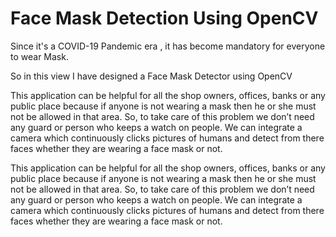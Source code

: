 <h1>Face Mask Detection Using OpenCV</h1>
<p>Since it's a COVID-19 Pandemic era , it has become mandatory for everyone to wear Mask.</p>
<p>So in this view I have designed a Face Mask Detector using OpenCV</p>
<p>This application can be helpful for all the shop owners, offices, banks or any public place because if anyone is not wearing a mask then he or she must not be allowed in that area. So, to take care of this problem we don’t need any guard or person who keeps a watch on people. We can integrate a camera which continuously clicks pictures of humans and detect from there faces whether they are wearing a face mask or not.</p>
<div style="text-align:centre">This application can be helpful for all the shop owners, offices, banks or any public place because if anyone is not wearing a mask then he or she must not be allowed in that area. So, to take care of this problem we don’t need any guard or person who keeps a watch on people. We can integrate a camera which continuously clicks pictures of humans and detect from there faces whether they are wearing a face mask or not.</div>
